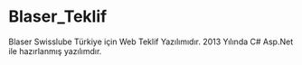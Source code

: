 # Blaser_Teklif
Blaser Swisslube Türkiye için Web Teklif Yazılımıdır.
2013 Yılında C# Asp.Net ile hazırlanmış yazılımdır.
